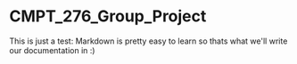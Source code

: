 # CMPT_276_Group_Project
This is just a test: Markdown is pretty easy to learn so thats what we'll write our documentation in :)